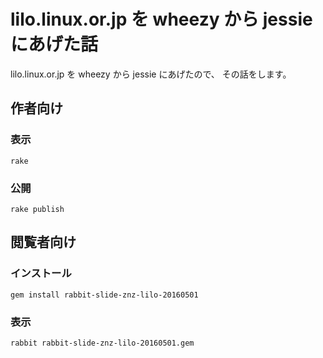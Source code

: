 # lilo.linux.or.jp を wheezy から jessie にあげた話

lilo.linux.or.jp を wheezy から jessie にあげたので、
その話をします。

## 作者向け

### 表示

    rake

### 公開

    rake publish

## 閲覧者向け

### インストール

    gem install rabbit-slide-znz-lilo-20160501

### 表示

    rabbit rabbit-slide-znz-lilo-20160501.gem
